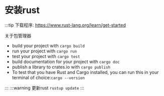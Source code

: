 # 安装rust

:::tip
下载程序: <https://www.rust-lang.org/learn/get-started>

关于包管理器

- build your project with `cargo build`
- run your project with `cargo run`
- test your project with `cargo test`
- build documentation for your project with `cargo doc`
- publish a library to crates.io with `cargo publish`
- To test that you have Rust and Cargo installed, you can run this in your terminal of choice:`cargo --version`

:::
:::warning
  更新rust `rustup update`
:::
